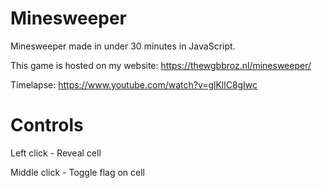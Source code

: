 # Minesweeper

Minesweeper made in under 30 minutes in JavaScript.

This game is hosted on my website: https://thewgbbroz.nl/minesweeper/

Timelapse: https://www.youtube.com/watch?v=glKllC8gIwc

# Controls

Left click - Reveal cell

Middle click - Toggle flag on cell
